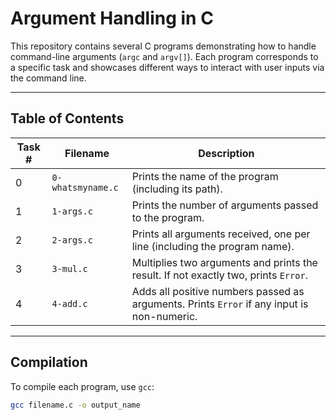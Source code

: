 # Argument Handling in C

This repository contains several C programs demonstrating how to handle command-line arguments (`argc` and `argv[]`). Each program corresponds to a specific task and showcases different ways to interact with user inputs via the command line.

---

## Table of Contents

| Task # | Filename            | Description                                                                                     |
|--------|---------------------|-------------------------------------------------------------------------------------------------|
| 0      | `0-whatsmyname.c`   | Prints the name of the program (including its path).                                            |
| 1      | `1-args.c`          | Prints the number of arguments passed to the program.                                           |
| 2      | `2-args.c`          | Prints all arguments received, one per line (including the program name).                      |
| 3      | `3-mul.c`           | Multiplies two arguments and prints the result. If not exactly two, prints `Error`.            |
| 4      | `4-add.c`           | Adds all positive numbers passed as arguments. Prints `Error` if any input is non-numeric.     |

---

## Compilation

To compile each program, use `gcc`:

```bash
gcc filename.c -o output_name
